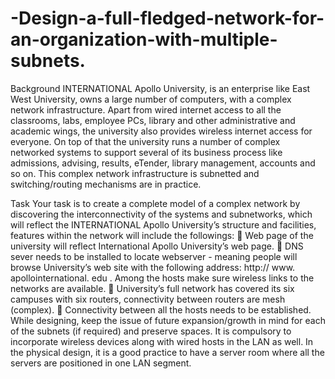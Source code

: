 # -Design-a-full-fledged-network-for-an-organization-with-multiple-subnets.
Background 
INTERNATIONAL Apollo University, is an enterprise like East West University, owns a large number  of computers, with a complex network infrastructure. Apart from wired internet access to all the  classrooms, labs, employee PCs, library and other administrative and academic wings, the university also  provides wireless internet access for everyone. On top of that the university runs a number of complex  networked systems to support several of its business process like admissions, advising, results, eTender,  library management, accounts and so on. This complex network infrastructure is subnetted and switching/routing mechanisms are in practice. 

Task
Your task is to create a complete model of a complex network by discovering the interconnectivity of the  systems and subnetworks, which will reflect the INTERNATIONAL Apollo University’s structure and  facilities, features within the network will include the followings:  Web page of the university will reflect International Apollo University’s web page.  DNS sever needs to be installed to locate webserver - meaning people will browse University’s  web site with the following address: http:// www. apollointernational. edu . Among the hosts make sure wireless links to the networks are available.  University’s full network has covered its six campuses with six routers, connectivity between routers are mesh (complex).  Connectivity between all the hosts needs to be established. While designing, keep the issue of future expansion/growth in mind for each of the subnets (if required)  and preserve spaces. It is compulsory to incorporate wireless devices along with wired hosts in the LAN as well. In the physical design, it is a good practice to have a server room where all the servers are positioned in one LAN segment.
